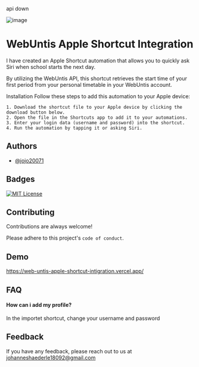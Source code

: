 api down 


![image](https://github.com/user-attachments/assets/b214e8d8-437a-40b2-ba0b-a97df07f7d87)

# WebUntis Apple Shortcut Integration

I have created an Apple Shortcut automation that allows you to quickly ask Siri when school starts the next day.

By utilizing the WebUntis API, this shortcut retrieves the start time of your first period from your personal timetable in your WebUntis account.

Installation
Follow these steps to add this automation to your Apple device:

    1. Download the shortcut file to your Apple device by clicking the download button below.
    2. Open the file in the Shortcuts app to add it to your automations.
    3. Enter your login data (username and password) into the shortcut.
    4. Run the automation by tapping it or asking Siri.


## Authors

- [@jojo20071](https://github.com/jojo20071)


## Badges



[![MIT License](https://img.shields.io/badge/License-MIT-green.svg)](https://choosealicense.com/licenses/mit/)



## Contributing

Contributions are always welcome!

Please adhere to this project's `code of conduct`.


## Demo

https://web-untis-apple-shortcut-intigration.vercel.app/


## FAQ

#### How can i add my profile?

In the importet shortcut, change your username and password




## Feedback

If you have any feedback, please reach out to us at johanneshaederle18092@gmail.com

